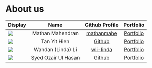# About us

Display | Name |               Github Profile                | Portfolio 
--------|:----:|:-------------------------------------------:|:---------:
![](https://via.placeholder.com/100.png?text=Photo) | Mathan Mahendran | [mathanmahe](https://github.com/mathanmahe) | [Portfolio](docs/team/mathanmahe.md)
![](https://via.placeholder.com/100.png?text=Photo) | Tan Yit Hien |    [Github](https://github.com/YitHien)     | [Portfolio](docs/team/johndoe.md)
![](https://via.placeholder.com/100.png?text=Photo) | Wandan (Linda) Li |    [wli-linda](https://github.com/wli-linda)    | [Portfolio](team/wli-linda.html)
![](https://via.placeholder.com/100.png?text=Photo) | Syed Ozair Ul Hasan |        [Github](https://github.com/)        | [Portfolio](docs/team/johndoe.md)

